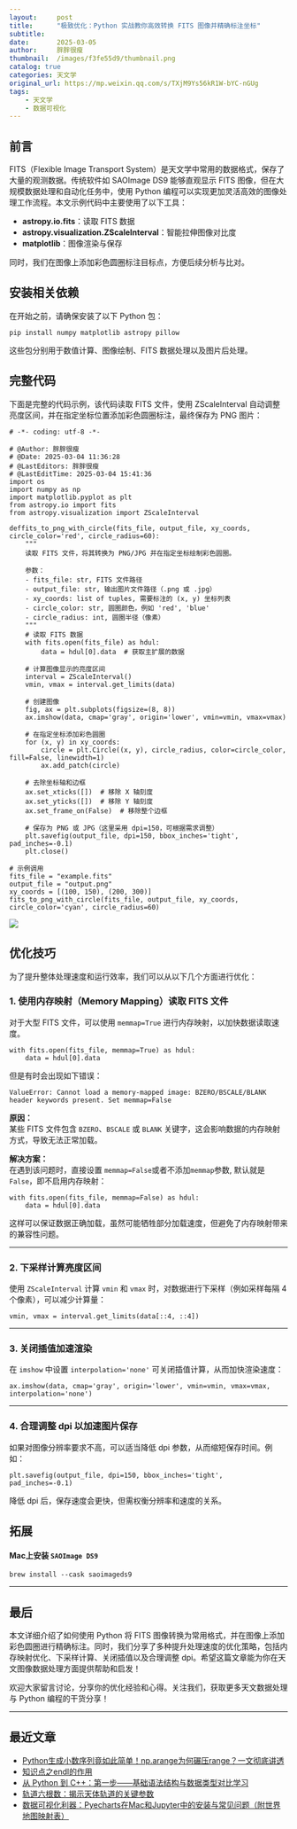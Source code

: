 ```yaml
---
layout:     post
title:      "极致优化：Python 实战教你高效转换 FITS 图像并精确标注坐标"
subtitle:   
date:       2025-03-05
author:     胖胖很瘦
thumbnail:  /images/f3fe55d9/thumbnail.png
catalog: true
categories: 天文学
original_url: https://mp.weixin.qq.com/s/TXjM9Ys56kR1W-bYC-nGUg
tags:
    - 天文学
    - 数据可视化
---
```


## 前言

FITS（Flexible Image Transport System）是天文学中常用的数据格式，保存了大量的观测数据。传统软件如 SAOImage DS9 能够直观显示 FITS 图像，但在大规模数据处理和自动化任务中，使用 Python 编程可以实现更加灵活高效的图像处理工作流程。本文示例代码中主要使用了以下工具：

* **astropy.io.fits**：读取 FITS 数据
* **astropy.visualization.ZScaleInterval**：智能拉伸图像对比度
* **matplotlib**：图像渲染与保存

同时，我们在图像上添加彩色圆圈标注目标点，方便后续分析与比对。

## 安装相关依赖

在开始之前，请确保安装了以下 Python 包：

```
pip install numpy matplotlib astropy pillow
```

这些包分别用于数值计算、图像绘制、FITS 数据处理以及图片后处理。

## 完整代码

下面是完整的代码示例，该代码读取 FITS 文件，使用 ZScaleInterval 自动调整亮度区间，并在指定坐标位置添加彩色圆圈标注，最终保存为 PNG 图片：

```
# -*- coding: utf-8 -*-  
  
# @Author: 胖胖很瘦  
# @Date: 2025-03-04 11:36:28  
# @LastEditors: 胖胖很瘦  
# @LastEditTime: 2025-03-04 15:41:36  
import os  
import numpy as np  
import matplotlib.pyplot as plt  
from astropy.io import fits  
from astropy.visualization import ZScaleInterval  
  
deffits_to_png_with_circle(fits_file, output_file, xy_coords, circle_color='red', circle_radius=60):  
    """  
    读取 FITS 文件，将其转换为 PNG/JPG 并在指定坐标绘制彩色圆圈。  
      
    参数：  
    - fits_file: str, FITS 文件路径  
    - output_file: str, 输出图片文件路径（.png 或 .jpg）  
    - xy_coords: list of tuples, 需要标注的 (x, y) 坐标列表  
    - circle_color: str, 圆圈颜色，例如 'red', 'blue'  
    - circle_radius: int, 圆圈半径（像素）  
    """  
    # 读取 FITS 数据  
    with fits.open(fits_file) as hdul:  
        data = hdul[0].data  # 获取主扩展的数据  
      
    # 计算图像显示的亮度区间  
    interval = ZScaleInterval()  
    vmin, vmax = interval.get_limits(data)  
      
    # 创建图像  
    fig, ax = plt.subplots(figsize=(8, 8))  
    ax.imshow(data, cmap='gray', origin='lower', vmin=vmin, vmax=vmax)  
      
    # 在指定坐标添加彩色圆圈  
    for (x, y) in xy_coords:  
        circle = plt.Circle((x, y), circle_radius, color=circle_color, fill=False, linewidth=1)  
        ax.add_patch(circle)  
      
    # 去除坐标轴和边框  
    ax.set_xticks([])  # 移除 X 轴刻度  
    ax.set_yticks([])  # 移除 Y 轴刻度  
    ax.set_frame_on(False)  # 移除整个边框  
      
    # 保存为 PNG 或 JPG（这里采用 dpi=150，可根据需求调整）  
    plt.savefig(output_file, dpi=150, bbox_inches='tight', pad_inches=-0.1)  
    plt.close()  
      
# 示例调用  
fits_file = "example.fits"  
output_file = "output.png"  
xy_coords = [(100, 150), (200, 300)]  
fits_to_png_with_circle(fits_file, output_file, xy_coords, circle_color='cyan', circle_radius=60)
```

![](/images/f3fe55d9/1.png)

## 优化技巧

为了提升整体处理速度和运行效率，我们可以从以下几个方面进行优化：

### 1. 使用内存映射（Memory Mapping）读取 FITS 文件

对于大型 FITS 文件，可以使用 `memmap=True` 进行内存映射，以加快数据读取速度。

```
with fits.open(fits_file, memmap=True) as hdul:  
    data = hdul[0].data
```

但是有时会出现如下错误：

```
ValueError: Cannot load a memory-mapped image: BZERO/BSCALE/BLANK header keywords present. Set memmap=False
```

**原因：**  
某些 FITS 文件包含 `BZERO`、`BSCALE` 或 `BLANK` 关键字，这会影响数据的内存映射方式，导致无法正常加载。

**解决方案：**  
在遇到该问题时，直接设置 `memmap=False`或者不添加`memmap`参数, 默认就是`False`，即不启用内存映射：

```
with fits.open(fits_file, memmap=False) as hdul:  
    data = hdul[0].data
```

这样可以保证数据正确加载，虽然可能牺牲部分加载速度，但避免了内存映射带来的兼容性问题。

---

### 2. 下采样计算亮度区间

使用 `ZScaleInterval` 计算 `vmin` 和 `vmax` 时，对数据进行下采样（例如采样每隔 4 个像素），可以减少计算量：

```
vmin, vmax = interval.get_limits(data[::4, ::4])
```

---

### 3. 关闭插值加速渲染

在 `imshow` 中设置 `interpolation='none'` 可关闭插值计算，从而加快渲染速度：

```
ax.imshow(data, cmap='gray', origin='lower', vmin=vmin, vmax=vmax, interpolation='none')
```

---

### 4. 合理调整 dpi 以加速图片保存

如果对图像分辨率要求不高，可以适当降低 dpi 参数，从而缩短保存时间。例如：

```
plt.savefig(output_file, dpi=150, bbox_inches='tight', pad_inches=-0.1)
```

降低 dpi 后，保存速度会更快，但需权衡分辨率和速度的关系。

## 拓展

#### Mac上安装 `SAOImage DS9`

```
brew install --cask saoimageds9
```

---

## 最后

本文详细介绍了如何使用 Python 将 FITS 图像转换为常用格式，并在图像上添加彩色圆圈进行精确标注。同时，我们分享了多种提升处理速度的优化策略，包括内存映射优化、下采样计算、关闭插值以及合理调整 dpi。希望这篇文章能为你在天文图像数据处理方面提供帮助和启发！

欢迎大家留言讨论，分享你的优化经验和心得。关注我们，获取更多天文数据处理与 Python 编程的干货分享！

---

## 最近文章

* [Python生成小数序列竟如此简单！np.arange为何碾压range？一文彻底讲透](https://mp.weixin.qq.com/s?__biz=MzUyMzk3OTYyMQ==&mid=2247488629&idx=1&sn=8ee89f2993ce84df242b0554ee5ccc9e&scene=21#wechat_redirect "Python生成小数序列竟如此简单！np.arange为何碾压range？一文彻底讲透")
* [知识点之endl的作用](https://mp.weixin.qq.com/s?__biz=MzUyMzk3OTYyMQ==&mid=2247488624&idx=1&sn=48fa138c5a7491822802b0ffa3d156bb&scene=21#wechat_redirect "知识点之endl的作用")
* [从 Python 到 C++：第一步——基础语法结构与数据类型对比学习](https://mp.weixin.qq.com/s?__biz=MzUyMzk3OTYyMQ==&mid=2247488623&idx=1&sn=ec452bf2eb56daee9f30652d476b2028&scene=21#wechat_redirect "从 Python 到 C++：第一步——基础语法结构与数据类型对比学习")
* [轨道六根数：揭示天体轨道的关键参数](https://mp.weixin.qq.com/s?__biz=MzUyMzk3OTYyMQ==&mid=2247488621&idx=1&sn=a25d0917b6f69f9a66d5deb796d38148&scene=21#wechat_redirect "轨道六根数：揭示天体轨道的关键参数")
* [数据可视化利器：Pyecharts在Mac和Jupyter中的安装与常见问题（附世界地图映射表）](https://mp.weixin.qq.com/s?__biz=MzUyMzk3OTYyMQ==&mid=2247488620&idx=1&sn=a41d1d35440391f51bba4ae2e1a9b580&scene=21#wechat_redirect "数据可视化利器：Pyecharts在Mac和Jupyter中的安装与常见问题（附世界地图映射表）")